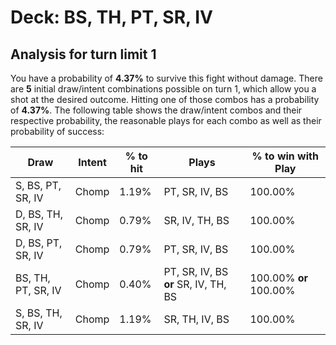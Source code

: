 # Deck: BS, TH, PT, SR, IV
## Analysis for turn limit 1
You have a probability of **4.37%** to survive this fight without damage. There are **5** initial draw/intent combinations possible on turn 1, which allow you a shot at the desired outcome. Hitting one of those combos has a probability of **4.37%**.
The following table shows the draw/intent combos and their respective probability, the reasonable plays for each combo as well as their probability of success:

|Draw|Intent|% to hit|Plays|% to win with Play|
|----|------|--------|-----|------------------|
|S, BS, PT, SR, IV|Chomp|1.19%|PT, SR, IV, BS|100.00%|
|D, BS, TH, SR, IV|Chomp|0.79%|SR, IV, TH, BS|100.00%|
|D, BS, PT, SR, IV|Chomp|0.79%|PT, SR, IV, BS|100.00%|
|BS, TH, PT, SR, IV|Chomp|0.40%|PT, SR, IV, BS **or** SR, IV, TH, BS|100.00% **or** 100.00%|
|S, BS, TH, SR, IV|Chomp|1.19%|SR, TH, IV, BS|100.00%|
